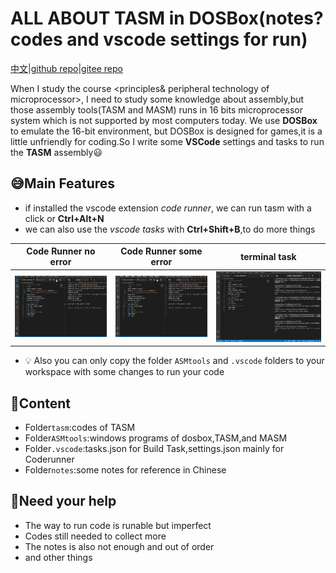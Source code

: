 # ALL ABOUT TASM in DOSBox(notes?codes and vscode settings for run)

[中文](readme.md)|[github repo](https://github.com/xsrolau-liu/cltasm)|[gitee repo](https://gitee.com/chenliucx/CLTASM)

When I study the course <principles& peripheral technology of microprocessor>, I need to study some knowledge about assembly,but those assembly tools(TASM and MASM) runs in 16 bits microprocessor system which is not supported by most computers today. We use **DOSBox** to emulate the 16-bit environment, but DOSBox is designed for games,it is a little unfriendly for coding.So I write some **VSCode** settings and tasks to run the **TASM** assembly:smiley:

## :sweat_smile:Main Features

- if installed the vscode extension *code runner*, we can run tasm with a click or **Ctrl+Alt+N**
- we can also use the *vscode tasks* with **Ctrl+Shift+B**,to do more things

|Code Runner no error|Code Runner some error|terminal task|
|---|---|---|
|![coderunner_OutputTheResult](pics/CodeRunnerView.gif)|![coderunner_OutputTheErrMsg](pics/CodeRunnerErrView.gif)|![vscode tasks](pics/tasksView.gif)|

- :bulb: Also you can only copy the folder `ASMtools` and `.vscode` folders to your workspace with some changes to run your code

## :file_folder:Content

- Folder`tasm`:codes of TASM
- Folder`ASMtools`:windows programs of dosbox,TASM,and MASM
- Folder`.vscode`:tasks.json for Build Task,settings.json mainly for Coderunner
- Folder`notes`:some notes for reference in Chinese

## :raising_hand:Need your help

- The way to run code is runable but imperfect
- Codes still needed to collect more
- The notes is also not enough and out of order
- and other things
